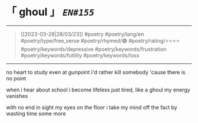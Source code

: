 # &#12300; ghoul &#12301; *`EN#155`*

---

> [[2023-03-28|28/03/23]]
> #poetry 
> #poetry/lang/en 
> #poetry/type/free_verse 
> #poetry/rhymed/🟢 
> #poetry/rating/⭐⭐⭐⭐ 
> #poetry/keywords/depressive #poetry/keywords/frustration #poetry/keywords/futility #poetry/keywords/loss 

---

no heart to study
even at gunpoint
i'd rather kill somebody
'cause there is no point

when i hear about school
i become lifeless
just tired, like a ghoul
my energy vanishes 

with no end in sight
my eyes on the floor
i take my mind off the fact
by wasting time some more 